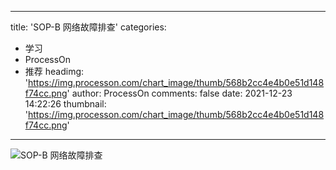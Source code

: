 
---
title: 'SOP-B 网络故障排查'
categories: 
 - 学习
 - ProcessOn
 - 推荐
headimg: 'https://img.processon.com/chart_image/thumb/568b2cc4e4b0e51d148f74cc.png'
author: ProcessOn
comments: false
date: 2021-12-23 14:22:26
thumbnail: 'https://img.processon.com/chart_image/thumb/568b2cc4e4b0e51d148f74cc.png'
---

<div>   
<img class="thumb" alt="SOP-B 网络故障排查" src="https://img.processon.com/chart_image/thumb/568b2cc4e4b0e51d148f74cc.png" referrerpolicy="no-referrer">
<p></p>  
</div>
            